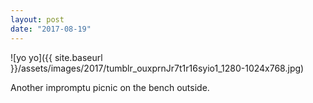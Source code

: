 ```yaml
---
layout: post
date: "2017-08-19"
---
```


![yo yo]({{ site.baseurl }}/assets/images/2017/tumblr_ouxprnJr7t1r16syio1_1280-1024x768.jpg)

Another impromptu picnic on the bench outside.

